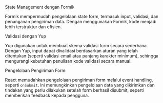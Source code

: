 State Management dengan Formik

Formik mempermudah pengelolaan state form, termasuk input, validasi, dan penanganan pengiriman data. Dengan menggunakan Formik, kode menjadi lebih terstruktur dan efisien.

Validasi dengan Yup

Yup digunakan untuk membuat skema validasi form secara sederhana. Dengan Yup, input dapat divalidasi berdasarkan aturan yang telah ditentukan (seperti validasi email atau panjang karakter minimum), sehingga mengurangi kebutuhan penulisan kode validasi secara manual.

Pengelolaan Pengiriman Form

React memudahkan pengelolaan pengiriman form melalui event handling, seperti `onSubmit`. Ini memungkinkan pengelolaan data yang dikirimkan dan tindakan yang perlu dilakukan setelah form berhasil disubmit, seperti memberikan feedback kepada pengguna.